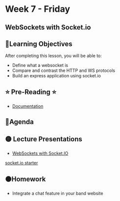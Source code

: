 # Week 7 - Friday

## WebSockets with Socket.io

## 📍Learning Objectives
After completing this lesson, you will be able to:

- Define what a websocket is
- Compare and contrast the HTTP and WS protocols
- Build an express application using socket.io 

## ⭐️ Pre-Reading ⭐️
- [Documentation](https://socket.io/)

## 📍Agenda

## 🟡 Lecture Presentations
- [WebSockets with Socket.IO](https://dc-class.herokuapp.com/docs/javascript/websockets.md#1)



<!-- ## 🟣Labs -->

[socket.io starter](https://github.com/DigitalCraftsStudents/socketio_starter)

## 🟠Homework 
- Integrate a chat feature in your band website

<!-- ## 🔵Helpful Videos

## ✔️Todo Checklist
- [ ]

## 🔶Vocabulary

## 🔷Test Your knowledge


## Resources 
- []() -->



